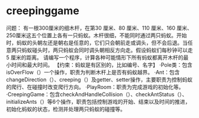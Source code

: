 # creepinggame
问题：
有一根300厘米的细木杆，在第30 厘米、80 厘米、110 厘米、160 厘米、250厘米这五个位置上各有一只蚂蚁。木杆很细，不能同时通过两只蚂蚁。开始时，蚂蚁的头朝左还是朝右是任意的，它们只会朝前走或调头，但不会后退。当任意两只蚂蚁碰头时，两只蚂蚁会同时调头朝相反方向走。假设蚂蚁们每秒钟可以走5 厘米的距离。
请编写一个程序，计算各种可能情形下所有蚂蚁都离开木杆的最小时间和最大时间。
【约束：蚂蚁是有区别的，比如编号、名字】
·Pole类：包含isOverFlow（）一个操作，职责为判断木杆上是否有蚂蚁越界。
·Ant：包含changeDirection（）、creeping（）及getter、setter操作，主要职责为控制蚂蚁的爬行、在碰撞时改变爬行方向。
·PlayRoom：职责为完成游戏的初始化等。
·CreepingGame：包含checkAndHandleCollision（）、checkAntStatus（）、initializeAnts（）等6个操作，职责包括控制游戏的开始、结束以及时间的推进，初始化蚂蚁的状态，检测并处理两只蚂蚁的碰撞等。
